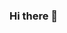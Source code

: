 ### Hi there 👋

<!--
**IvaSabotinova/IvaSabotinova** is a ✨ _special_ ✨ repository because its `README.md` (this file) appears on your GitHub profile.

Here are some ideas to get you started:

- 🔭 I’m currently working on ...
- 🌱 I’m currently learning C# and MS SQL at Software University!
- 👯 I’m looking to collaborate on ...
- 🤔 I’m looking for help with ...
- 💬 Ask me about ...
- 📫 How to reach me: aziva@yahoo.com
- 😄 Pronouns: ...
- ⚡ Fun fact: No bakcgraound experience with programming before SoftUni :grinning:
-->
